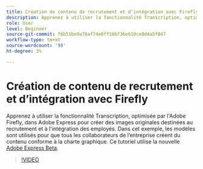 ```yaml
---
title: Création de contenu de recrutement et d’intégration avec Firefly
description: Apprenez à utiliser la fonctionnalité Transcription, optimisée par l'Adobe Firefly, dans Adobe Express pour créer des images originales destinées au recrutement et à l'intégration des employés
role: User
level: Beginner
source-git-commit: f6b51be9a78af74e0ff166f36e610ce0d4a5f847
workflow-type: tm+mt
source-wordcount: '90'
ht-degree: 3%

---
```


# Création de contenu de recrutement et d’intégration avec Firefly

Apprenez à utiliser la fonctionnalité Transcription, optimisée par l&#39;Adobe Firefly, dans Adobe Express pour créer des images originales destinées au recrutement et à l&#39;intégration des employés. Dans cet exemple, les modèles sont utilisés pour que tous les collaborateurs de l’entreprise créent du contenu conforme à la charte graphique. Ce tutoriel utilise la nouvelle [Adobe Express Beta](https://www.adobe.com/express/).

>[!VIDEO](https://video.tv.adobe.com/v/3422411?quality=12&learn=on&hidetitle=true)
